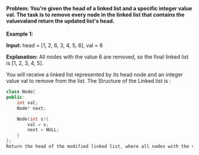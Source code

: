 #### Problem: You're given the head of a linked list and a specific integer value val. The task is to remove every node in the linked list that contains the valuevaland return the updated list's head.

<b>Example 1:</b>

<b>Input:</b>
head = [1, 2, 6, 3, 4, 5, 6], val = 6

<b>Explanation:</b>
All nodes with the value 6 are removed, so the final linked list is [1, 2, 3, 4, 5].

You will receive a linked list represented by its head node and an integer value val to remove from the list. The Structure of the Linked list is :
```C++
class Node{
public:
    int val;
    Node* next;

    Node(int s){
        val = s;
        next = NULL;
    }
};
Return the head of the modified linked list, where all nodes with the value val have been removed. If the list becomes empty, return an empty list.
```
